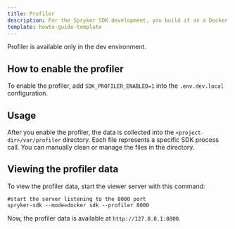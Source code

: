 ```yaml
---
title: Profiler
description: For the Spryker SDK development, you build it as a Docker container and run it in the development or debug mode. 
template: howto-guide-template
---
```


Profiler is available only in the dev environment.

## How to enable the profiler
To enable the profiler, add `SDK_PROFILER_ENABLED=1` into the `.env.dev.local` configuration.

## Usage
After you enable the profiler, the data is collected into the `<project-dir>/var/profiler` directory.
Each file represents a specific SDK process call.
You can manually clean or manage the files in the directory.

## Viewing the profiler data
To view the profiler data, start the viewer server with this command:

```shell
#start the server listening to the 8000 port
spryker-sdk --mode=docker sdk --profiler 8000
```
Now, the profiler data is available at `http://127.0.0.1:8000`.
